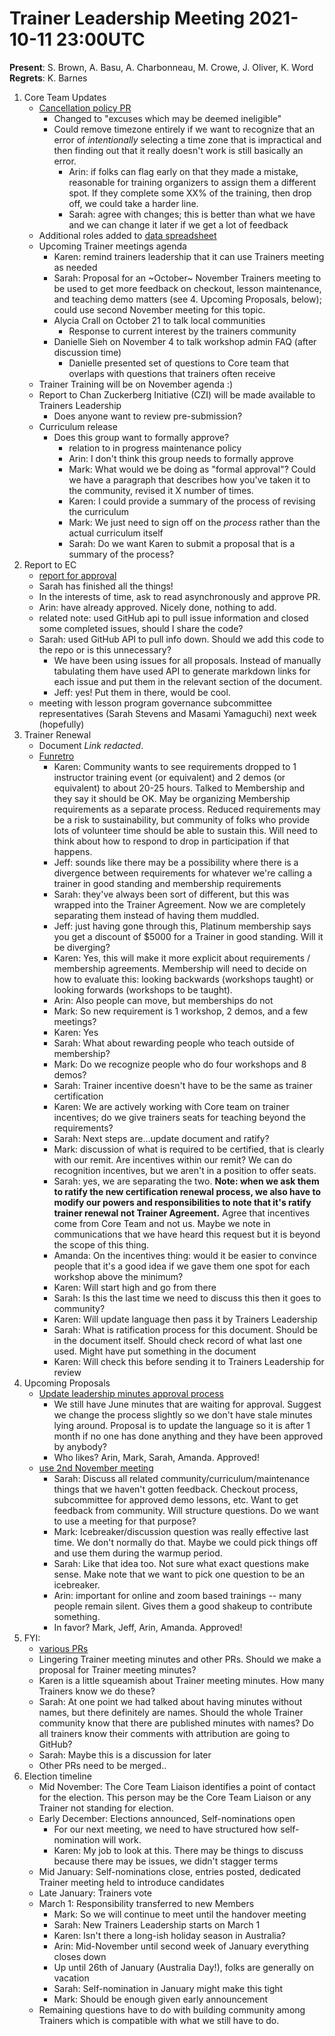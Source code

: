 # Trainer Leadership Meeting 2021-10-11 23:00UTC

**Present**: S. Brown, A. Basu, A. Charbonneau, M. Crowe, J. Oliver, K. Word   
**Regrets**: K. Barnes

1. Core Team Updates
    * [Cancellation policy PR](https://github.com/carpentries/docs.carpentries.org/pull/760/files)
        - Changed to "excuses which may be deemed ineligible"
        - Could remove timezone entirely if we want to recognize that an error of *intentionally* selecting a time zone that is impractical and then finding out that it really doesn't work is still basically an error.
            - Arin: if folks can flag early on that they made a mistake, reasonable for training organizers to assign them a different spot. If they complete some XX% of the training, then drop off, we could take a harder line.
            - Sarah: agree with changes; this is better than what we have and we can change it later if we get a lot of feedback
    - Additional roles added to [data spreadsheet](https://docs.google.com/spreadsheets/d/11_RwrplnO5HvG5wrXJa3R7fw3DVDlHtB2mX8x1_JnFo/edit?usp=sharing)
    - Upcoming Trainer meetings agenda
        - Karen: remind trainers leadership that it can use Trainers meeting as needed
        - Sarah: Proposal for an ~October~ November Trainers meeting to be used to get more feedback on checkout, lesson maintenance, and teaching demo matters (see 4. Upcoming Proposals, below); could use second November meeting for this topic.
        - Alycia Crall on October 21 to talk local communities
            - Response to current interest by the trainers community
        - Danielle Sieh on November 4 to talk workshop admin FAQ (after discussion time)
            - Danielle presented set of questions to Core team that overlaps with questions that trainers often receive
    - Trainer Training will be on November agenda :) 
    - Report to Chan Zuckerberg Initiative (CZI) will be made available to Trainers Leadership
        - Does anyone want to review pre-submission?
    - Curriculum release
        - Does this group want to formally approve?
            - relation to in progress maintenance policy
            - Arin: I don't think this group needs to formally approve
            - Mark: What would we be doing as "formal approval"? Could we have a paragraph that describes how you've taken it to the community, revised it X number of times.
            - Karen: I could provide a summary of the process of revising the curriculum
            - Mark: We just need to sign off on the _process_ rather than the actual curriculum itself
            - Sarah: Do we want Karen to submit a proposal that is a summary of the process?
2. Report to EC
    - [report for approval](https://github.com/carpentries/trainers/pull/133/files)
    - Sarah has finished all the things!
    - In the interests of time, ask to read asynchronously and approve PR.
    - Arin: have already approved. Nicely done, nothing to add.
    - related note: used GitHub api to pull issue information and closed some completed issues, should I share the code?
    - Sarah: used GitHub API to pull info down. Should we add this code to the repo or is this unnecessary?
        - We have been using issues for all proposals. Instead of manually tabulating them have used API to generate markdown links for each issue and put them in the relevant section of the document. 
        - Jeff: yes! Put them in there, would be cool. 
    - meeting with lesson program governance subcommittee representatives (Sarah Stevens and Masami Yamaguchi) next week (hopefully)
3. Trainer Renewal
    - Document _Link redacted_.
    - [Funretro](https://easyretro.io/publicboard/2IWW6qwJUhh57gvxRdCtfzPjlPw1/820c10c3-e2b6-440f-ae8b-d2c7f0b4277a)
        - Karen: Community wants to see requirements dropped to 1 instructor training event (or equivalent) and 2 demos (or equivalent) to about 20-25 hours. Talked to Membership and they say it should be OK. May be organizing Membership requirements as a separate process. Reduced requirements may be a risk to sustainability, but community of folks who provide lots of volunteer time should be able to sustain this. Will need to think about how to respond to drop in participation if that happens.
        - Jeff: sounds like there may be a possibility where there is a divergence between requirements for whatever we're calling a trainer in good standing and membership requirements
        - Sarah: they've always been sort of different, but this was wrapped into the Trainer Agreement. Now we are completely separating them instead of having them muddled.
        - Jeff: just having gone through this, Platinum membership says you get a discount of $5000 for a Trainer in good standing. Will it be diverging?
        - Karen: Yes, this will make it more explicit about requirements / membership agreements. Membership will need to decide on how to evaluate this: looking backwards (workshops taught) or looking forwards (workshops to be taught).
        - Arin: Also people can move, but memberships do not
        - Mark: So new requirement is 1 workshop, 2 demos, and a few meetings?
        - Karen: Yes
        - Sarah: What about rewarding people who teach outside of membership?
        - Mark: Do we recognize people who do four workshops and 8 demos?
        - Sarah: Trainer incentive doesn't have to be the same as trainer certification
        - Karen: We are actively working with Core team on trainer incentives; do we give trainers seats for teaching beyond the requirements?
        - Sarah: Next steps are...update document and ratify?
        - Mark: discussion of what is required to be certified, that is clearly with our remit. Are incentives within our remit? We can do recognition incentives, but we aren't in a position to offer seats.
        - Sarah: yes, we are separating the two. **Note: when we ask them to ratify the new certification renewal process, we also have to modify our powers and responsibilities to note that it's ratify trainer renewal not Trainer Agreement.** Agree that incentives come from Core Team and not us. Maybe we note in communications that we have heard this request but it is beyond the scope of this thing.
        - Amanda: On the incentives thing: would it be easier to convince people that it's a good idea if we gave them one spot for each workshop above the minimum? 
        - Karen: Will start high and go from there
        - Sarah: Is this the last time we need to discuss this then it goes to community?
        - Karen: Will update language then pass it by Trainers Leadership
        - Sarah: What is ratification process for this document. Should be in the document itself. Should check record of what last one used. Might have put something in the document
        - Karen: Will check this before sending it to Trainers Leadership for review
4. Upcoming Proposals
    - [Update leadership minutes approval process](https://github.com/carpentries/trainers/issues/132)
        - We still have June minutes that are waiting for approval. Suggest we change the process slightly so we don't have stale minutes lying around. Proposal is to update the language so it is after 1 month if no one has done anything and they have been approved by anybody?
        - Who likes? Arin, Mark, Sarah, Amanda. Approved!
    - [use 2nd November meeting](https://github.com/carpentries/trainers/issues/130)
        - Sarah: Discuss all related community/curriculum/maintenance things that we haven't gotten feedback. Checkout process, subcommittee for approved demo lessons, etc. Want to get feedback from community. Will structure questions. Do we want to use a meeting for that purpose?
        - Mark: Icebreaker/discussion question was really effective last time. We don't normally do that. Maybe we could pick things off and use them during the warmup period. 
        - Sarah: Like that idea too. Not sure what exact questions make sense. Make note that we want to pick one question to be an icebreaker.
        - Arin: important for online and zoom based trainings -- many people remain silent. Gives them a good shakeup to contribute something.
        - In favor? Mark, Jeff, Arin, Amanda. Approved!
5. FYI: 
    - [various PRs](https://github.com/carpentries/trainers/pulls)
    - Lingering Trainer meeting minutes and other PRs. Should we make a proposal for Trainer meeting minutes?
    - Karen is a little squeamish about Trainer meeting minutes. How many Trainers know we do these?
    - Sarah: At one point we had talked about having minutes without names, but there definitely are names. Should the whole Trainer community know that there are published minutes with names? Do all trainers know their comments with attribution are going to GitHub?
    - Sarah: Maybe this is a discussion for later
    - Other PRs need to be merged..
6. Election timeline 
    - Mid November: The Core Team Liaison identifies a point of contact for the election. This person may be the Core Team Liaison or any Trainer not standing for election.
    - Early December: Elections announced, Self-nominations open
        - For our next meeting, we need to have structured how self-nomination will work.  
        - Karen: My job to look at this. There may be things to discuss because there may be issues, we didn't stagger terms
    - Mid January: Self-nominations close, entries posted, dedicated Trainer meeting held to introduce candidates
    - Late January: Trainers vote
    - March 1: Responsibility transferred to new Members
        - Mark: So we will continue to meet until the handover meeting
        - Sarah: New Trainers Leadership starts on March 1
        - Karen: Isn't there a long-ish holiday season in Australia?
        - Arin: Mid-November until second week of January everything closes down
        - Up until 26th of January (Australia Day!), folks are generally on vacation
        - Sarah: Self-nomination in January might make this tight
        - Mark: Should be enough given early announcement
    - Remaining questions have to do with building community among Trainers which is compatible with what we still have to do. 
